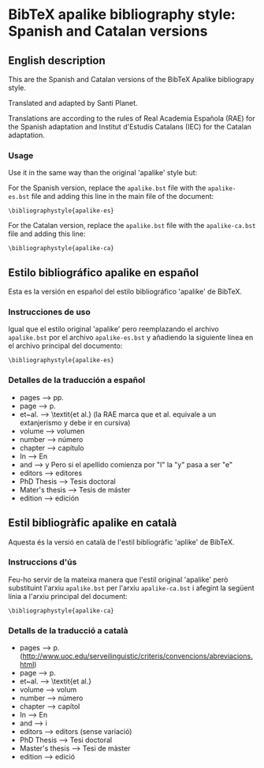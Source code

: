 # BibTeX apalike bibliography style: Spanish and Catalan versions
## English description</h2>

This are the Spanish and Catalan versions of the BibTeX Apalike bibliograpy style.

Translated and adapted by Santi Planet.

Translations are according to the rules of Real Academia Española (RAE) for the Spanish adaptation and Institut d'Estudis Catalans (IEC) for the Catalan adaptation.

### Usage

Use it in the same way than the original 'apalike' style but:

For the Spanish version, replace the `apalike.bst` file with the `apalike-es.bst` file and adding this line in the main file of the document:

```
\bibliographystyle{apalike-es}
```

For the Catalan version, replace the `apalike.bst` file with the `apalike-ca.bst` file and adding this line:

```
\bibliographystyle{apalike-ca}
```

## Estilo bibliográfico apalike en español

Esta es la versión en español del estilo bibliográfico 'apalike' de BibTeX.

### Instrucciones de uso

Igual que el estilo original 'apalike' pero reemplazando el archivo `apalike.bst` por el archivo `apalike-es.bst` y añadiendo la siguiente línea en el archivo principal del documento:

```
\bibliographystyle{apalike-es}
```

### Detalles de la traducción a español

* pages --> pp.
* page --> p.
* et~al. --> \textit{et al.} (la RAE marca que et al. equivale a un extanjerismo y debe ir en cursiva)
* volume --> volumen
* number --> número
* chapter --> capítulo
* In --> En
* and --> y Pero si el apellido comienza por "I" la "y" pasa a ser "e"
* editors --> editores
* PhD Thesis --> Tesis doctoral
* Mater's thesis --> Tesis de máster
* edition --> edición

## Estil bibliogràfic apalike en català

Aquesta és la versió en català de l'estil bibliogràfic 'aplike' de BibTeX.

### Instruccions d'ús

Feu-ho servir de la mateixa manera que l'estil original 'apalike' però substituint l'arxiu `apalike.bst` per l'arxiu `apalike-ca.bst` i afegint la següent línia a l'arxiu principal del document: 

```
\bibliographystyle{apalike-ca}
```

### Detalls de la traducció a català

* pages --> p. (http://www.uoc.edu/serveilinguistic/criteris/convencions/abreviacions.html)
* page --> p.
* et~al. --> \textit{et al.}
* volume --> volum
* number --> número
* chapter --> capítol
* In --> En
* and --> i
* editors --> editors (sense variació)
* PhD Thesis --> Tesi doctoral
* Master's thesis --> Tesi de màster
* edition --> edició

